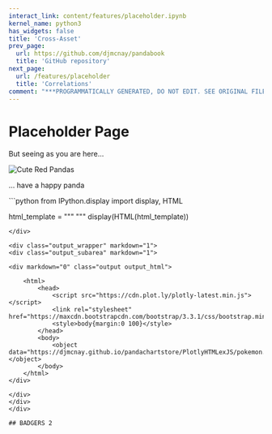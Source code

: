 ```yaml
---
interact_link: content/features/placeholder.ipynb
kernel_name: python3
has_widgets: false
title: 'Cross-Asset'
prev_page:
  url: https://github.com/djmcnay/pandabook
  title: 'GitHub repository'
next_page:
  url: /features/placeholder
  title: 'Correlations'
comment: "***PROGRAMMATICALLY GENERATED, DO NOT EDIT. SEE ORIGINAL FILES IN /content***"
---
```


# Placeholder Page

But seeing as you are here...

![Cute Red Pandas](https://adorableanimals4lois.files.wordpress.com/2012/07/tumblr_lpfrzsyeie1qgxenqo1_500.jpg?w=620)

... have a happy panda

<div markdown="1" class="cell code_cell">
<div class="input_area" markdown="1">
```python
from IPython.display import display, HTML


html_template = """ 
    <html>
        <head>
            <script src="https://cdn.plot.ly/plotly-latest.min.js"></script>
            <link rel="stylesheet" href="https://maxcdn.bootstrapcdn.com/bootstrap/3.3.1/css/bootstrap.min.css">
            <style>body{margin:0 100}</style>
        </head>
        <body>
            <object data="https://djmcnay.github.io/pandachartstore/PlotlyHTMLexJS/pokemon.html"></object>
        </body>
    </html>"""
display(HTML(html_template))
```
</div>

<div class="output_wrapper" markdown="1">
<div class="output_subarea" markdown="1">

<div markdown="0" class="output output_html">
 
    <html>
        <head>
            <script src="https://cdn.plot.ly/plotly-latest.min.js"></script>
            <link rel="stylesheet" href="https://maxcdn.bootstrapcdn.com/bootstrap/3.3.1/css/bootstrap.min.css">
            <style>body{margin:0 100}</style>
        </head>
        <body>
            <object data="https://djmcnay.github.io/pandachartstore/PlotlyHTMLexJS/pokemon.html"></object>
        </body>
    </html>
</div>

</div>
</div>
</div>

## BADGERS 2
